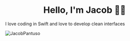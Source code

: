 <h1 align="center">Hello, I'm Jacob 👋🏼</h1>
<p>I love coding in Swift and love to develop clean interfaces</p>

<img align="left" src="https://github-readme-stats.vercel.app/api/top-langs?username=JacobPantuso&show_icons=true&locale=en&layout=compact&theme=dark" alt="JacobPantuso" />
<!---<p>&nbsp;<img align="center" src="https://github-readme-stats.vercel.app/api?username=JacobPantuso&show_icons=true&locale=en" alt="JacobPantuso" /></p>--->
<!---
JacobPantuso/JacobPantuso is a ✨ special ✨ repository because its `README.md` (this file) appears on your GitHub profile.
You can click the Preview link to take a look at your changes.
--->
